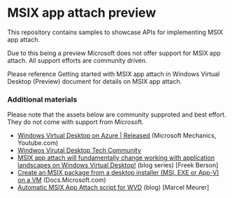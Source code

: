 # MSIX app attach preview 

This repository contains samples to showcase APIs for implementing MSIX app attach. 

Due to this being a preview Microsoft does not offer support for MSIX app attach. All support efforts are community driven. 

Please reference Getting started with MSIX app attach in Windows Virtual Desktop (Preview) document for details on MSIX app attach.

### Additional materials

Please note that the assets below are community supproted and best effort. They do not come with support from Microsoft. 

* [Windows Virtual Desktop on Azure | Released](https://www.youtube.com/watch?v=QLDu6QVohEI) (Microsoft Mechanics, Youtube.com)
* [Windwos Virutal Desktop Tech Community](https://techcommunity.microsoft.com/t5/Windows-Virtual-Desktop/bd-p/WindowsVirtualDesktop) 
* [MSIX app attach will fundamentally change working with application landscapes on Windows Virtual Desktop!](https://blogs.msdn.microsoft.com/rds/2015/07/13/azure-resource-manager-template-for-rds-deployment) (blog series) [Freek Berson] 
* [Create an MSIX package from a desktop installer (MSI, EXE or App-V) on a VM](https://docs.microsoft.com/en-us/windows/msix/packaging-tool/create-app-package-msi-vm) (Docs.Microsoft.com)
* [Automatic MSIX App Attach script for WVD](https://blog.itprocloud.de/Automatic-MSIX-app-attach-scripts/) (blog) [Marcel Meurer]
 
